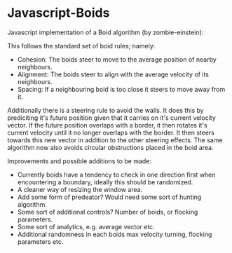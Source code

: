 # Javascript-Boids

Javascript implementation of a Boid algorithm (by zombie-einstein):

This follows the standard set of boid rules; namely:

- Cohesion: The boids steer to move to the average position of nearby neighbours.
- Alignment: The boids steer to align with the average velocity of its neighbours.
- Spacing: If a neighbouring boid is too close it steers to move away from it.

Additionally there is a steering rule to avoid the walls. It does this by prediciting it's future position given that it carries on it's current velocity vector. If the future position overlaps with a border, it then rotates it's current velocity until it no longer overlaps with the border. It then steers towards this new vector in addition to the other steering effects. The same algorithm now also avoids circular obstructions placed in the boid area.

Improvements and possible additions to be made:

- Currently boids have a tendency to check in one direction first when encountering a boundary, ideally this should be randomized.
- A cleaner way of resizing the window area.
- Add some form of predeator? Would need some sort of hunting algorithm.
- Some sort of additional controls? Number of boids, or flocking parameters.
- Some sort of analytics, e.g. average vector etc.
- Additional randomness in each boids max velocity turning, flocking parameters etc.

 

